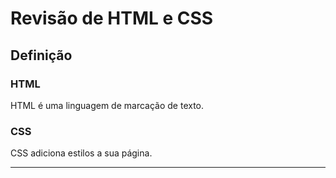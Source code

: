 # Revisão de HTML e CSS

## Definição 

### HTML
HTML é uma linguagem de marcação de texto.

### CSS
CSS adiciona estilos a sua página.

---
 
